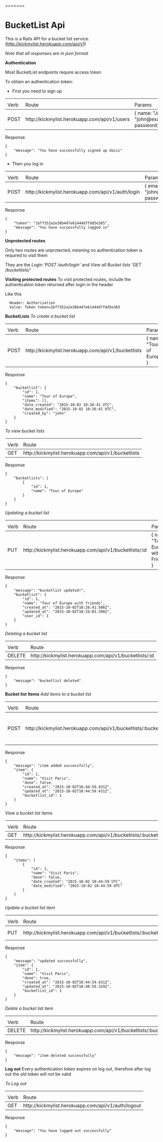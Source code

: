 =======
# BucketList Api

This is a Rails API for a bucket list service.(http://kickmylist.herokuapp.com/api/v1)

*Note that all responses are in json format*

**Authentication**

Most BucketList endpoints require access token

To obtain an authentication token:
* First you need to sign up
<table>
  <th>
    <tr>
      <td>
       Verb
      </td>
      <td>
      Route
      </td>
      <td>
      Params
      </td>
   </tr>
  </th>

  <tbody>
    <tr>
      <td>
      POST
      </td>
      <td>
      http://kickmylist.herokuapp.com/api/v1/users
      </td>
      <td>
      { name: "John", email: "john@example.com", password: "123456"}
      </td>
    </tr>
  </tbody>
</table>

Response
```
{
    "message": "You have successfully signed up daisi"
}
```
* Then you log in 
<table>
   <th>
      <tr>
        <td>
         Verb
        </td>
        <td>
        Route
        </td>
        <td>
        Params
        </td>
      </tr>
   </th>

  <tbody>
    <tr>
      <td>
      POST
      </td>
      <td>
      http://kickmylist.herokuapp.com/api/v1/auth/login
      </td>
      <td>
      { email: "john@example.com", password: "123456"}
      </td>
    </tr>
  </tbody>
</table>

Response
```
{
    "token": "1bf7352a2e38b447e61444d7fdd5e365",
    "message": "You have successfully logged in"
}
```
**Unprotected routes**

Only two routes are unprotected, meaning no authentication token is required to visit them

They are the *Login 'POST /auth/login'* and *View all Bucket lists 'GET /bucketlists/'*

**Visiting protected routes**
To visit protected routes, include the authentication token returned after login in the header

Like this
```
  Header: Authorization 
  Value: Token token=1bf7352a2e38b447e61444d7fdd5e365
```

**BucketLists**
*To create a bucket list*
<table>
   <th>
      <tr>
        <td>
         Verb
        </td>
        <td>
        Route
        </td>
        <td>
        Params
        </td>
      </tr>
   </th>

  <tbody>
    <tr>
      <td>
      POST
      </td>
      <td>
      http://kickmylist.herokuapp.com/api/v1/bucketlists
      </td>
      <td>
      { name: "Tour of Europe" }
      </td>
    </tr>
  </tbody>
</table>

Response
```
{
    "bucketlist": {
        "id": 1,
        "name": "Tour of Europe",
        "items": [],
        "date_created": "2015-10-02 10:26:41 UTC",
        "date_modified": "2015-10-02 10:26:41 UTC",
        "created_by": "john"
    }
}
```

*To view bucket lists*
<table>
   <th>
      <tr>
        <td>
         Verb
        </td>
        <td>
        Route
        </td>
      </tr>
   </th>

  <tbody>
    <tr>
      <td>
      GET
      </td>
      <td>
      http://kickmylist.herokuapp.com/api/v1/bucketlists
      </td>
    </tr>
  </tbody>
</table>

Response
```
{
    "bucketlists": [
        {
            "id": 1,
            "name": "Tour of Europe"
        }
    ]
}
```

*Updating a bucket list*
<table>
   <th>
      <tr>
        <td>
         Verb
        </td>
        <td>
        Route
        </td>
        <td>
        Params
        </td>
      </tr>
   </th>

  <tbody>
    <tr>
      <td>
      PUT
      </td>
      <td>
      http://kickmylist.herokuapp.com/api/v1/bucketlists/:id
      </td>
      <td>
      { name: "Tour of Europe with Friends" }
      </td>
    </tr>
  </tbody>
</table>

Response
```
{
    "message": "bucketlist updated!",
    "bucketlist": {
        "id": 1,
        "name": "Tour of Europe with friends",
        "created_at": "2015-10-02T10:26:41.586Z",
        "updated_at": "2015-10-02T10:34:03.398Z",
        "user_id": 1
    }
}
```

*Deleting a bucket list*
<table>
   <th>
      <tr>
        <td>
         Verb
        </td>
        <td>
        Route
        </td>
      </tr>
   </th>

  <tbody>
    <tr>
      <td>
      DELETE
      </td>
      <td>
      http://kickmylist.herokuapp.com/api/v1/bucketlists/:id
      </td>
    </tr>
  </tbody>
</table>

Response
```
{
    "message": "bucketlist deleted"
}
```

**Bucket list Items**
*Add items to a bucket list*
<table>
   <th>
      <tr>
        <td>
         Verb
        </td>
        <td>
        Route
        </td>
        <td>
        Params
        </td>
      </tr>
   </th>

  <tbody>
    <tr>
      <td>
      POST
      </td>
      <td>
      http://kickmylist.herokuapp.com/api/v1/bucketlists/:bucketlist_id/items
      </td>
      <td>
      { name: "{ name: "Visit Paris" }
      </td>
    </tr>
  </tbody>
</table>

Response
```
{
    "message": "item added successfully",
    "item": {
        "id": 1,
        "name": "Visit Paris",
        "done": false,
        "created_at": "2015-10-02T10:44:59.431Z",
        "updated_at": "2015-10-02T10:44:59.431Z",
        "bucketlist_id": 1
    }
}
```
*View a bucket list items*
<table>
   <th>
      <tr>
        <td>
         Verb
        </td>
        <td>
        Route
        </td>
      </tr>
   </th>

  <tbody>
    <tr>
      <td>
      GET
      </td>
      <td>
      http://kickmylist.herokuapp.com/api/v1/bucketlists/:bucketlist_id/items
      </td>
    </tr>
  </tbody>
</table>

Response
```
{
    "items": [
        {
            "id": 1,
            "name": "Visit Paris",
            "done": false,
            "date_created": "2015-10-02 10:44:59 UTC",
            "date_modified": "2015-10-02 10:44:59 UTC"
        }
    ]
}
```

*Update a bucket list item*
<table>
   <th>
      <tr>
        <td>
         Verb
        </td>
        <td>
        Route
        </td>
        <td>
        Params
        </td>
      </tr>
   </th>

  <tbody>
    <tr>
      <td>
      PUT
      </td>
      <td>
      http://kickmylist.herokuapp.com/api/v1/bucketlists/:bucketlist_id/items
      </td>
      <td>
      { done: true }
      </td>
    </tr>
  </tbody>
</table>

Response
```
{
    "message": "updated successfully",
    "item": {
        "id": 1,
        "name": "Visit Paris",
        "done": true,
        "created_at": "2015-10-02T10:44:59.431Z",
        "updated_at": "2015-10-02T10:48:59.329Z",
        "bucketlist_id": 1
    }
}
```

*Delete a bucket list item*
<table>
   <th>
      <tr>
        <td>
         Verb
        </td>
        <td>
        Route
        </td>
      </tr>
   </th>

  <tbody>
    <tr>
      <td>
      DELETE
      </td>
      <td>
      http://kickmylist.herokuapp.com/api/v1/bucketlists/:bucketlist_id/items
      </td>
    </tr>
  </tbody>
</table>

Response
```
{
    "message": "item deleted successfully"
}
```

**Log out**
Every authentication token expires on log out, therefore after log out the old token will not be valid

*To Log out*
<table>
   <th>
      <tr>
        <td>
         Verb
        </td>
        <td>
         Route
        </td>
      </tr>
   </th>

  <tbody>
    <tr>
      <td>
       GET
      </td>
      <td>
       http://kickmylist.herokuapp.com/api/v1/auth/logout
      </td>
    </tr>
  </tbody>
</table>

Response
```
{
    "message": "You have logged out successfully"
}
```